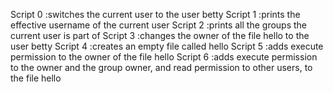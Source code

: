 Script 0 :switches the current user to the user betty
Script 1 :prints the effective username of the current user
Script 2 :prints all the groups the current user is part of
Script 3 :changes the owner of the file hello to the user betty
Script 4 :creates an empty file called hello
Script 5 :adds execute permission to the owner of the file hello
Script 6 :adds execute permission to the owner and the group owner, and read permission to other users, to the file hello